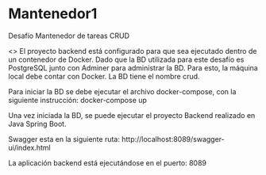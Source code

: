 # Mantenedor1
Desafío Mantenedor de tareas CRUD

<<Docker>>
El proyecto backend está configurado para que sea ejecutado dentro de un contenedor de Docker.
Dado que la BD utilizada para este desafío es PostgreSQL junto con Adminer para administrar la BD.
Para esto, la máquina local debe contar con Docker.
La BD tiene el nombre crud.

Para iniciar la BD se debe ejecutar el archivo docker-compose, con la siguiente instrucción:
docker-compose up


Una vez iniciada la BD, se puede ejecutar el proyecto Backend realizado en Java Spring Boot.

Swagger esta en la siguiente ruta:
http://localhost:8089/swagger-ui/index.html

La aplicación backend está ejecutándose en el puerto: 8089
